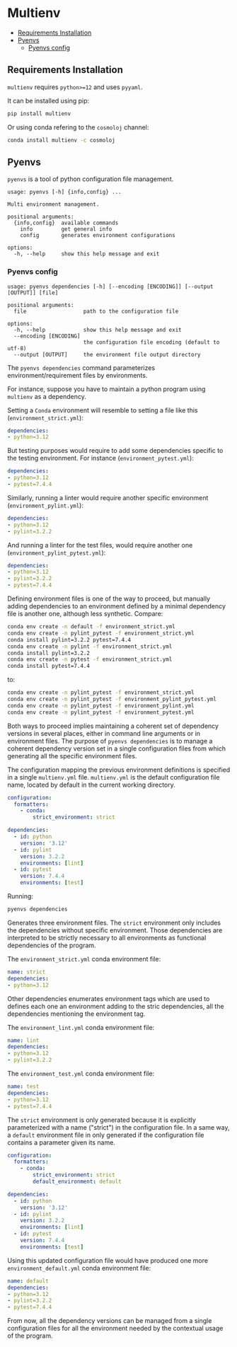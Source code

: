 # Multienv

* [Requirements Installation](#requirements-installation)
* [Pyenvs](#pyenvs)
  - [Pyenvs config](#pyenvs-config)

## Requirements Installation

`multienv` requires `python>=12` and uses `pyyaml`.

It can be installed using pip:

```bash
pip install multienv
```

Or using conda refering to the `cosmoloj` channel:

```bash
conda install multienv -c cosmoloj
```

## Pyenvs

`pyenvs` is a tool of python configuration file management.

```text
usage: pyenvs [-h] {info,config} ...

Multi environment management.

positional arguments:
  {info,config}  available commands
    info         get general info
    config       generates environment configurations

options:
  -h, --help     show this help message and exit
```

### Pyenvs config


```text
usage: pyenvs dependencies [-h] [--encoding [ENCODING]] [--output [OUTPUT]] [file]

positional arguments:
  file                  path to the configuration file

options:
  -h, --help            show this help message and exit
  --encoding [ENCODING]
                        the configuration file encoding (default to utf-8)
  --output [OUTPUT]     the environment file output directory
```


The `pyenvs dependencies` command parameterizes environment/requirement files by environments.

For instance, suppose you have to maintain a python program using `multienv` as a dependency.

Setting a `Conda` environment will resemble to setting a file like this (`environment_strict.yml`):

```yml
dependencies:
- python=3.12
```

But testing purposes would require to add some dependencies specific to the testing environment.
For instance (`environment_pytest.yml`):

```yml
dependencies:
- python=3.12
- pytest=7.4.4
```

Similarly, running a linter would require another specific environment (`environment_pylint.yml`):

```yml
dependencies:
- python=3.12
- pylint=3.2.2
```

And running a linter for the test files, would require another one (`environment_pylint_pytest.yml`):

```yml
dependencies:
- python=3.12
- pylint=3.2.2
- pytest=7.4.4
```

Defining environment files is one of the way to proceed, but manually adding dependencies to an environment defined by
a minimal dependency file is another one, although less synthetic. Compare:

```bash
conda env create -n default -f environment_strict.yml
conda env create -n pylint_pytest -f environment_strict.yml
conda install pylint=3.2.2 pytest=7.4.4
conda env create -n pylint -f environment_strict.yml
conda install pylint=3.2.2
conda env create -n pytest -f environment_strict.yml
conda install pytest=7.4.4
```

to:

```bash
conda env create -n pylint_pytest -f environment_strict.yml
conda env create -n pylint_pytest -f environment_pylint_pytest.yml
conda env create -n pylint_pytest -f environment_pylint.yml
conda env create -n pylint_pytest -f environment_pytest.yml
```

Both ways to proceed implies maintaining a coherent set of dependency versions in several places, either in command line
arguments or in environment files. The purpose of `pyenvs dependencies` is to manage a coherent dependency version set 
in a single configuration files from which generating all the specific environment files.

The configuration mapping the previous environment definitions is specified in a single `multienv.yml` file. 
`multienv.yml` is the default configuration file name, located by default in the current working directory.

```yml
configuration:
  formatters:
    - conda:
        strict_environment: strict

dependencies:
  - id: python
    version: '3.12'
  - id: pylint
    version: 3.2.2
    environments: [lint]
  - id: pytest
    version: 7.4.4
    environments: [test]
```

Running:

```bash
pyenvs dependencies
```

Generates three environment files. The `strict` environment only includes the dependencies without specific environment.
Those dependencies are interpreted to be strictly necessary to all environments as functional dependencies of the 
program.

The `environment_strict.yml` conda environment file:

```yml
name: strict
dependencies:
- python=3.12
```


Other dependencies enumerates environment tags which are used to defines each one an environment adding to the stric
dependencies, all the dependencies mentioning the environment tag.

The ```environment_lint.yml``` conda environment file:

```yml
name: lint
dependencies:
- python=3.12
- pylint=3.2.2
```

The ```environment_test.yml``` conda environment file:

```yml
name: test
dependencies:
- python=3.12
- pytest=7.4.4
```

The `strict` environment is only generated because it is explicitly parameterized with a name ("strict") in the 
configuration file. In a same way, a `default` environment file in only generated if the configuration file contains
a parameter given its name.

```yml
configuration:
  formatters:
    - conda:
        strict_environment: strict
        default_environment: default

dependencies:
  - id: python
    version: '3.12'
  - id: pylint
    version: 3.2.2
    environments: [lint]
  - id: pytest
    version: 7.4.4
    environments: [test]
```

Using this updated configuration file would have produced one more `environment_default.yml` conda environment file:

```yml
name: default
dependencies:
- python=3.12
- pylint=3.2.2
- pytest=7.4.4
```

From now, all the dependency versions can be managed from a single configuration files for all the environment needed by
the contextual usage of the program.
